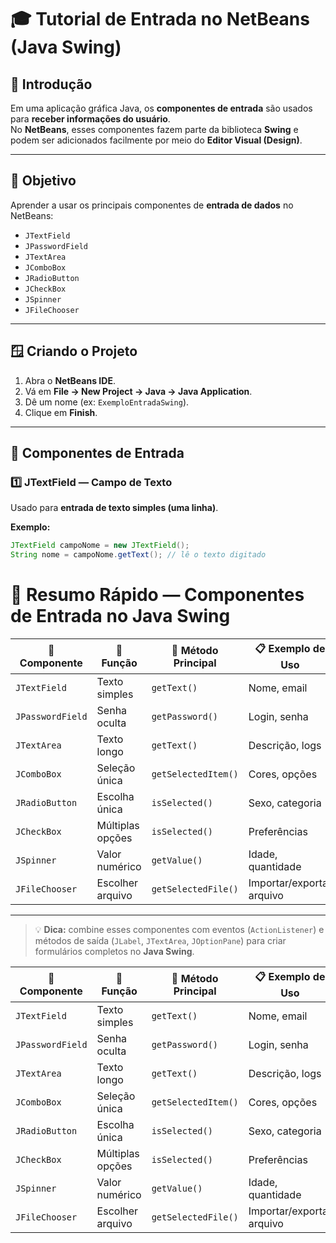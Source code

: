 # 🎓 Tutorial de Entrada no NetBeans (Java Swing)

## 📘 Introdução
Em uma aplicação gráfica Java, os **componentes de entrada** são usados para **receber informações do usuário**.  
No **NetBeans**, esses componentes fazem parte da biblioteca **Swing** e podem ser adicionados facilmente por meio do **Editor Visual (Design)**.

---

## 🎯 Objetivo
Aprender a usar os principais componentes de **entrada de dados** no NetBeans:
- `JTextField`
- `JPasswordField`
- `JTextArea`
- `JComboBox`
- `JRadioButton`
- `JCheckBox`
- `JSpinner`
- `JFileChooser`

---

## 🪟 Criando o Projeto

1. Abra o **NetBeans IDE**.
2. Vá em **File → New Project → Java → Java Application**.
3. Dê um nome (ex: `ExemploEntradaSwing`).
4. Clique em **Finish**.

---

## 🧩 Componentes de Entrada

### 1️⃣ JTextField — Campo de Texto
Usado para **entrada de texto simples (uma linha)**.

**Exemplo:**
```java
JTextField campoNome = new JTextField();
String nome = campoNome.getText(); // lê o texto digitado
```

# 🧠 Resumo Rápido — Componentes de Entrada no Java Swing

| 🧩 **Componente** | 🎯 **Função** | 💬 **Método Principal** | 📋 **Exemplo de Uso** |
|--------------------|---------------|--------------------------|------------------------|
| `JTextField` | Texto simples | `getText()` | Nome, email |
| `JPasswordField` | Senha oculta | `getPassword()` | Login, senha |
| `JTextArea` | Texto longo | `getText()` | Descrição, logs |
| `JComboBox` | Seleção única | `getSelectedItem()` | Cores, opções |
| `JRadioButton` | Escolha única | `isSelected()` | Sexo, categoria |
| `JCheckBox` | Múltiplas opções | `isSelected()` | Preferências |
| `JSpinner` | Valor numérico | `getValue()` | Idade, quantidade |
| `JFileChooser` | Escolher arquivo | `getSelectedFile()` | Importar/exportar arquivo |

---

> 💡 **Dica:** combine esses componentes com eventos (`ActionListener`) e métodos de saída (`JLabel`, `JTextArea`, `JOptionPane`) para criar formulários completos no **Java Swing**.


| 🧩 **Componente** | 🎯 **Função** | 💬 **Método Principal** | 📋 **Exemplo de Uso** |
|--------------------|---------------|--------------------------|------------------------|
| `JTextField` | Texto simples | `getText()` | Nome, email |
| `JPasswordField` | Senha oculta | `getPassword()` | Login, senha |
| `JTextArea` | Texto longo | `getText()` | Descrição, logs |
| `JComboBox` | Seleção única | `getSelectedItem()` | Cores, opções |
| `JRadioButton` | Escolha única | `isSelected()` | Sexo, categoria |
| `JCheckBox` | Múltiplas opções | `isSelected()` | Preferências |
| `JSpinner` | Valor numérico | `getValue()` | Idade, quantidade |
| `JFileChooser` | Escolher arquivo | `getSelectedFile()` | Importar/exportar arquivo |


